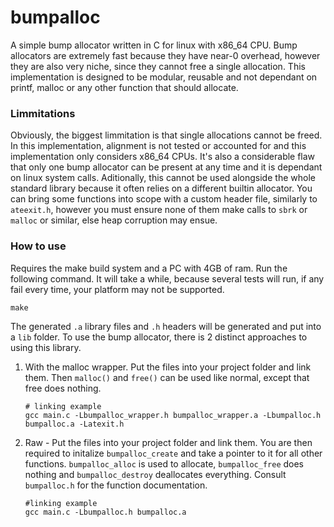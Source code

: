 # bumpalloc
A simple bump allocator written in C for linux with x86_64 CPU.
Bump allocators are extremely fast because they have near-0 overhead, however they are also very niche, since they cannot free a single allocation. This implementation is designed to be modular, reusable and not dependant on printf, malloc or any other function that should allocate.

### Limmitations
Obviously, the biggest limmitation is that single allocations cannot be freed. In this implementation, alignment is not tested or accounted for and this implementation only considers x86_64 CPUs. It's also a considerable flaw that only one bump allocator can be present at any time and it is dependant on linux system calls.
Aditionally, this cannot be used alongside the whole standard library because it often relies on a different builtin allocator. You can bring some functions into scope with a custom header file, similarly to `ateexit.h`, however you must ensure none of them make calls to `sbrk` or `malloc` or similar, else heap corruption may ensue.

### How to use
Requires the make build system and a PC with 4GB of ram. Run the following command. It will take a while, because several tests will run, if any fail every time, your platform may not be supported.
```
make
```

The generated `.a` library files and `.h` headers will be generated and put into a `lib` folder. 
To use the bump allocator, there is 2 distinct approaches to using this library.

1. With the malloc wrapper. Put the files into your project folder and link them.
Then `malloc()` and `free()` can be used like normal, except that free does nothing.
    ```
    # linking example
    gcc main.c -Lbumpalloc_wrapper.h bumpalloc_wrapper.a -Lbumpalloc.h bumpalloc.a -Latexit.h 
    ```

2. Raw - Put the files into your project folder and link them.
You are then required to initalize `bumpalloc_create` and take a pointer to it for all other functions. `bumpalloc_alloc` is used to allocate, `bumpalloc_free` does nothing and `bumpalloc_destroy` deallocates everything. Consult `bumpalloc.h` for the function documentation.
    ```
    #linking example
    gcc main.c -Lbumpalloc.h bumpalloc.a 
    ```

